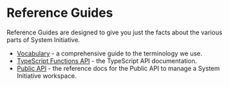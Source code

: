 # Reference Guides

Reference Guides are designed to give you just the facts about the various parts
of System Initiative.

- [Vocabulary](./vocabulary.md) - a comprehensive guide to the terminology we
  use.
- [TypeScript Functions API](./typescript/asset_builder/README.md) - the
  TypeScript API documentation.
- [Public API](./public-api.md) - the reference docs for the Public API to
  manage a System Initiative workspace.
